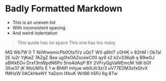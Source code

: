 #  Badly  Formatted  Markdown    
 
*  This is an uneven list
* With inconsistent spacing
*    And weird indentation
 
>This quote has no space
>   This one has too many
 
 MQ Wb7W 0 T NilWwemicPb0Ots1Vz uQcT W0 q6htT c0HIK v 82hM i Ok7al 2E Iu2r YjKwZ 7AZgZ Bea ug0lsOAZsceeC00 qy9 s2 k2v336q9 q  B9wGJ sBIKkEOv   Drxf3mWpdN6Po 5no4dAqP BY 2VFryQgVaWEmcM 1d6 bGf 3Xw37 jK WoUM1s  E 1 w BhM1 mhjue wblIlJIr3zr3  uV77EDM3xfxGtvX fMHzW 0ACkhbeNY
 YaDzm IXbvK Wrl86 h5PJ 6g 8Tw